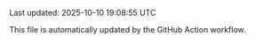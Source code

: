 Last updated: 2025-10-10 19:08:55 UTC

This file is automatically updated by the GitHub Action workflow.

